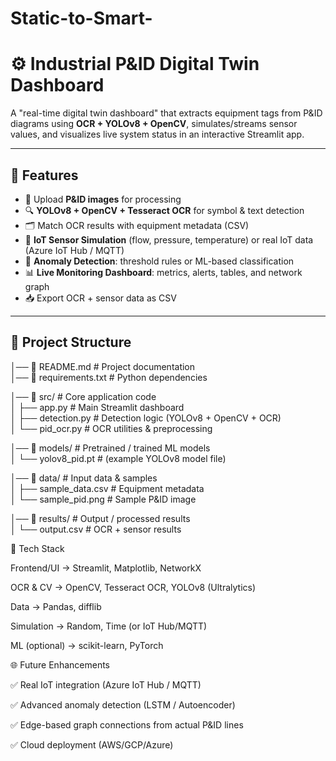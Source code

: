 # Static-to-Smart-
# ⚙ Industrial P&ID Digital Twin Dashboard  

A "real-time digital twin dashboard" that extracts equipment tags from P&ID diagrams using **OCR + YOLOv8 + OpenCV**, simulates/streams sensor values, and visualizes live system status in an interactive Streamlit app.  

---

## 🚀 Features
- 📂 Upload **P&ID images** for processing  
- 🔍 **YOLOv8 + OpenCV + Tesseract OCR** for symbol & text detection  
- 🗂 Match OCR results with equipment metadata (CSV)  
- 📡 **IoT Sensor Simulation** (flow, pressure, temperature) or real IoT data (Azure IoT Hub / MQTT)  
- 🤖 **Anomaly Detection**: threshold rules or ML-based classification  
- 📊 **Live Monitoring Dashboard**: metrics, alerts, tables, and network graph  
- 📥 Export OCR + sensor data as CSV  

---


## 📂 Project Structure

│── 📜 README.md             # Project documentation  
│── 📜 requirements.txt      # Python dependencies  

│── 📂 src/                  # Core application code  
│   ├── app.py               # Main Streamlit dashboard  
│   ├── detection.py         # Detection logic (YOLOv8 + OpenCV + OCR)  
│   └── pid_ocr.py           # OCR utilities & preprocessing  

│── 📂 models/               # Pretrained / trained ML models  
│   └── yolov8_pid.pt        # (example YOLOv8 model file)  

│── 📂 data/                 # Input data & samples  
│   ├── sample_data.csv      # Equipment metadata  
│   └── sample_pid.png       # Sample P&ID image  

│── 📂 results/              # Output / processed results  
│   └── output.csv           # OCR + sensor results  


🔧 Tech Stack

Frontend/UI → Streamlit, Matplotlib, NetworkX

OCR & CV → OpenCV, Tesseract OCR, YOLOv8 (Ultralytics)

Data → Pandas, difflib

Simulation → Random, Time (or IoT Hub/MQTT)

ML (optional) → scikit-learn, PyTorch

🌐 Future Enhancements

✅ Real IoT integration (Azure IoT Hub / MQTT)

✅ Advanced anomaly detection (LSTM / Autoencoder)

✅ Edge-based graph connections from actual P&ID lines

✅ Cloud deployment (AWS/GCP/Azure)
